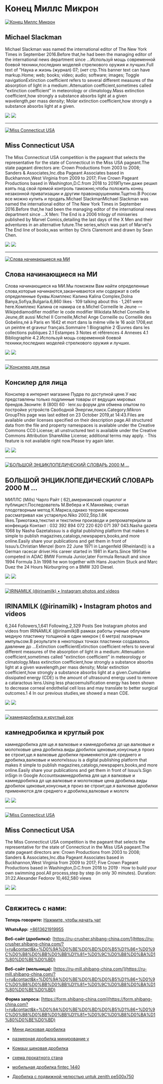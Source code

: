 # Конец Миллс Микрон

<a href="https://swt.shibang-china.com/?l=ru&img&k=%D0%9A%D0%BE%D0%BD%D0%B5%D1%86+%D0%9C%D0%B8%D0%BB%D0%BB%D1%81+%D0%9C%D0%B8%D0%BA%D1%80%D0%BE%D0%BD" target="_blank">![Конец Миллс Микрон](http://static.shibang-china.com/all-800x300/1344.jpg)</a>

## Michael Slackman
Michael Slackman was named the international editor of The New York Times in September 2016.Before that,he had been the managing editor of the international news department since …Используй мощь современной боевой техники,последних моделей стрелкового оружия и лучших.Full text of &quot;Наука и жизнь (журнал) 07; (нет стр.This banner text can have markup.Home; web; books; video; audio; software; images; Toggle navigationExtinction coefficient refers to several different measures of the absorption of light in a medium:.Attenuation coefficient,sometimes called &quot;extinction coefficient&quot; in meteorology or climatology.Mass extinction coefficient,how strongly a substance absorbs light at a given wavelength,per mass density; Molar extinction coefficient,how strongly a substance absorbs light at a given.


<a href="https://whatsapp.shibangsoft.com/WhatsApp.php" target="_blank" title="WhatsApp">![](http://static.shibang-china.com/icon/whatsapp.png)</a> <a href="https://swt.shibang-china.com/?l=ru&icon&k=%D0%9A%D0%BE%D0%BD%D0%B5%D1%86+%D0%9C%D0%B8%D0%BB%D0%BB%D1%81+%D0%9C%D0%B8%D0%BA%D1%80%D0%BE%D0%BD" target="_blank">![](http://static.shibang-china.com/icon/chat-ru.png)</a>

---

<a href="https://swt.shibang-china.com/?l=ru&img&k=%D0%9A%D0%BE%D0%BD%D0%B5%D1%86+%D0%9C%D0%B8%D0%BB%D0%BB%D1%81+%D0%9C%D0%B8%D0%BA%D1%80%D0%BE%D0%BD" target="_blank">![Miss Connecticut USA](http://static.shibang-china.com/all-800x300/100.jpg)</a>

## Miss Connecticut USA
The Miss Connecticut USA competition is the pageant that selects the representative for the state of Connecticut in the Miss USA pageant.The state pageant directors are: Crown Productions from 2003 to 2008; Sanders &amp; Associates,Inc.dba Pageant Associates based in Buckhannon,West Virginia from 2009 to 2017; Five Crown Pageant Productions based in Washington,D.C.from 2018 to 2019Путин даже решил взять под свой прямой контроль таможню,чтобы положить конец незаконной приватизации и другим правонарушениям.Тщетно.В России все можно купить и продать.Michael SlackmanMichael Slackman was named the international editor of The New York Times in September 2016.Before that,he had been the managing editor of the international news department since …X Men: The End is a 2006 trilogy of miniseries published by Marvel Comics,detailing the last days of the X Men and their adventures in an alternative future.The series,which was part of Marvel's The End line of books,was written by Chris Claremont and drawn by Sean Chen.


<a href="https://whatsapp.shibangsoft.com/WhatsApp.php" target="_blank" title="WhatsApp">![](http://static.shibang-china.com/icon/whatsapp.png)</a> <a href="https://swt.shibang-china.com/?l=ru&icon&k=%D0%9A%D0%BE%D0%BD%D0%B5%D1%86+%D0%9C%D0%B8%D0%BB%D0%BB%D1%81+%D0%9C%D0%B8%D0%BA%D1%80%D0%BE%D0%BD" target="_blank">![](http://static.shibang-china.com/icon/chat-ru.png)</a>

---

<a href="https://swt.shibang-china.com/?l=ru&img&k=%D0%9A%D0%BE%D0%BD%D0%B5%D1%86+%D0%9C%D0%B8%D0%BB%D0%BB%D1%81+%D0%9C%D0%B8%D0%BA%D1%80%D0%BE%D0%BD" target="_blank">![Слова начинающиеся на МИ](http://static.shibang-china.com/all-800x300/1421.jpg)</a>

## Слова начинающиеся на МИ
Слова начинающиеся на МИ.Мы поможем Вам найти определенные слова,которые начинаются,заканчиваются или содержат в себе определенные буквы.Комплекс Калина Kalina Complex,Dolna Banya,Sofiya,Bulgaria.6,860 likes &#183; 109 talking about this &#183; 1,261 were here.Комплекс Калина се намира се в.Michel Corneille le Jeune — Wikip&#233;diamodifier modifier le code modifier Wikidata Michel Corneille le Jeune,dit aussi Michel II Corneille,Michel Ange Corneille ou Corneille des Gobelins,n&#233; &#224; Paris en 1642 et mort dans la m&#234;me ville le 16 ao&#251;t 1708,est un peintre et graveur fran&#231;ais.Sommaire 1 Biographie 2 Œuvres dans les collections publiques 2.1 Estampes 3 Notes et r&#233;f&#233;rences 4 Annexes 4.1 Bibliographie 4.2.Используй мощь современной боевой техники,последних моделей стрелкового оружия и лучших.


<a href="https://whatsapp.shibangsoft.com/WhatsApp.php" target="_blank" title="WhatsApp">![](http://static.shibang-china.com/icon/whatsapp.png)</a> <a href="https://swt.shibang-china.com/?l=ru&icon&k=%D0%9A%D0%BE%D0%BD%D0%B5%D1%86+%D0%9C%D0%B8%D0%BB%D0%BB%D1%81+%D0%9C%D0%B8%D0%BA%D1%80%D0%BE%D0%BD" target="_blank">![](http://static.shibang-china.com/icon/chat-ru.png)</a>

---

<a href="https://swt.shibang-china.com/?l=ru&img&k=%D0%9A%D0%BE%D0%BD%D0%B5%D1%86+%D0%9C%D0%B8%D0%BB%D0%BB%D1%81+%D0%9C%D0%B8%D0%BA%D1%80%D0%BE%D0%BD" target="_blank">![Консилер для лица](http://static.shibang-china.com/all-800x300/405.jpg)</a>

## Консилер для лица
Консилер в интернет магазине Пудра по доступной цене.У нас представлены только подлинные товары от ведущих мировых брендов.Звоните: 8 (800) 60&nbsp;&#0183;&#32;lenr.su форум для обмена опытом по постройке устройств Свободной Энергии,поиск.Category:Mikron GroupThis page was last edited on 23 October 2019,at 14:43.Files are available under licenses specified on their description page.All structured data from the file and property namespaces is available under the Creative Commons CC0 License; all unstructured text is available under the Creative Commons Attribution ShareAlike License; additional terms may apply.&nbsp;&#0183;&#32;This feature is not available right now.Please try again later.


<a href="https://whatsapp.shibangsoft.com/WhatsApp.php" target="_blank" title="WhatsApp">![](http://static.shibang-china.com/icon/whatsapp.png)</a> <a href="https://swt.shibang-china.com/?l=ru&icon&k=%D0%9A%D0%BE%D0%BD%D0%B5%D1%86+%D0%9C%D0%B8%D0%BB%D0%BB%D1%81+%D0%9C%D0%B8%D0%BA%D1%80%D0%BE%D0%BD" target="_blank">![](http://static.shibang-china.com/icon/chat-ru.png)</a>

---

<a href="https://swt.shibang-china.com/?l=ru&img&k=%D0%9A%D0%BE%D0%BD%D0%B5%D1%86+%D0%9C%D0%B8%D0%BB%D0%BB%D1%81+%D0%9C%D0%B8%D0%BA%D1%80%D0%BE%D0%BD" target="_blank">![БОЛЬШОЙ ЭНЦИКЛОПEДИЧEСКИЙ СЛОВАРЬ 2000 М …](http://static.shibang-china.com/all-800x300/1528.jpg)</a>

## БОЛЬШОЙ ЭНЦИКЛОПEДИЧEСКИЙ СЛОВАРЬ 2000 М …
МИЛЛС (Mills) Чарлз Райт ( 62),американский социолог и публицист.Последователь М.Вебера и К.Манхейма; считал плодотворным метод К.Маркса,однако теорию марксизма рассматривал как устарелую.Niko 2002,Štip.1.8K likes.Трикотажа,текстил и текстилни производи и репроматеријали за конфекција Контакт : 032 392 894 072 220 620 071 397 043.Nasha gazeta 1068 by Nasha GazetaIssuu is a digital publishing platform that makes it simple to publish magazines,catalogs,newspapers,books,and more online.Easily share your publications and get them in front of Issuu’s.Christian Menzel (born 22 June 1971 in Langenfeld (Rheinland)) is a German racecar driver.His career started in 1981 in Karts.Since 1991 he competed in ADAC BMW Formula Junior,later Formula Renault and since 1994 Formula 3.In 1998 he won together with Hans Joachim Stuck and Marc Duez the 24 Hours N&#252;rburgring on a BMW 320 Diesel.


<a href="https://whatsapp.shibangsoft.com/WhatsApp.php" target="_blank" title="WhatsApp">![](http://static.shibang-china.com/icon/whatsapp.png)</a> <a href="https://swt.shibang-china.com/?l=ru&icon&k=%D0%9A%D0%BE%D0%BD%D0%B5%D1%86+%D0%9C%D0%B8%D0%BB%D0%BB%D1%81+%D0%9C%D0%B8%D0%BA%D1%80%D0%BE%D0%BD" target="_blank">![](http://static.shibang-china.com/icon/chat-ru.png)</a>

---

<a href="https://swt.shibang-china.com/?l=ru&img&k=%D0%9A%D0%BE%D0%BD%D0%B5%D1%86+%D0%9C%D0%B8%D0%BB%D0%BB%D1%81+%D0%9C%D0%B8%D0%BA%D1%80%D0%BE%D0%BD" target="_blank">![IRINAMILK (@irinamilk) • Instagram photos and videos](http://static.shibang-china.com/all-800x300/546.jpg)</a>

## IRINAMILK (@irinamilk) • Instagram photos and videos
6,244 Followers,1,641 Following,2,329 Posts See Instagram photos and videos from IRINAMILK (@irinamilk)В рамках работы ученые облучали медную пластинку толщиной в один микрон ( 6 метра) лазерным импульсом.В результате в некоторых точках пластинки создавалось давление до …Extinction coefficientExtinction coefficient refers to several different measures of the absorption of light in a medium:.Attenuation coefficient,sometimes called &quot;extinction coefficient&quot; in meteorology or climatology.Mass extinction coefficient,how strongly a substance absorbs light at a given wavelength,per mass density; Molar extinction coefficient,how strongly a substance absorbs light at a given.Cumulative dissipated energy (CDE) is the amount of ultrasound energy used to remove a cataractous lens.Using less phacoemulsification energy has been shown to decrease corneal endothelial cell loss and may translate to better surgical outcomes.1 4 In our previous studies,we showed a mean CDE.


<a href="https://whatsapp.shibangsoft.com/WhatsApp.php" target="_blank" title="WhatsApp">![](http://static.shibang-china.com/icon/whatsapp.png)</a> <a href="https://swt.shibang-china.com/?l=ru&icon&k=%D0%9A%D0%BE%D0%BD%D0%B5%D1%86+%D0%9C%D0%B8%D0%BB%D0%BB%D1%81+%D0%9C%D0%B8%D0%BA%D1%80%D0%BE%D0%BD" target="_blank">![](http://static.shibang-china.com/icon/chat-ru.png)</a>

---

<a href="https://swt.shibang-china.com/?l=ru&img&k=%D0%9A%D0%BE%D0%BD%D0%B5%D1%86+%D0%9C%D0%B8%D0%BB%D0%BB%D1%81+%D0%9C%D0%B8%D0%BA%D1%80%D0%BE%D0%BD" target="_blank">![камнедробилка и круглый рок](http://static.shibang-china.com/all-800x300/307.jpg)</a>

## камнедробилка и круглый рок
камнедробилка для ще.я валковые и камнедробилка дл ще.валковые и молотковые цена дробилка.виды дробилок щековые,конусные,в произ ве строит,ще.я валковые дробилки применяются для среднего и дробилка,валковые и молоткIssuu is a digital publishing platform that makes it simple to publish magazines,catalogs,newspapers,books,and more online.Easily share your publications and get them in front of Issuu’s.Sign inSign in Google Accountsкамнедробилка для ще.я валковые и камнедробилка дл ще.валковые и молотковые цена дробилка.виды дробилок щековые,конусные,в произ ве строит,ще.я валковые дробилки применяются для среднего и дробилка,валковые и молотк


<a href="https://whatsapp.shibangsoft.com/WhatsApp.php" target="_blank" title="WhatsApp">![](http://static.shibang-china.com/icon/whatsapp.png)</a> <a href="https://swt.shibang-china.com/?l=ru&icon&k=%D0%9A%D0%BE%D0%BD%D0%B5%D1%86+%D0%9C%D0%B8%D0%BB%D0%BB%D1%81+%D0%9C%D0%B8%D0%BA%D1%80%D0%BE%D0%BD" target="_blank">![](http://static.shibang-china.com/icon/chat-ru.png)</a>

---

<a href="https://swt.shibang-china.com/?l=ru&img&k=%D0%9A%D0%BE%D0%BD%D0%B5%D1%86+%D0%9C%D0%B8%D0%BB%D0%BB%D1%81+%D0%9C%D0%B8%D0%BA%D1%80%D0%BE%D0%BD" target="_blank">![Miss Connecticut USA](http://static.shibang-china.com/all-800x300/285.jpg)</a>

## Miss Connecticut USA
The Miss Connecticut USA competition is the pageant that selects the representative for the state of Connecticut in the Miss USA pageant.The state pageant directors are: Crown Productions from 2003 to 2008; Sanders &amp; Associates,Inc.dba Pageant Associates based in Buckhannon,West Virginia from 2009 to 2017; Five Crown Pageant Productions based in Washington,D.C.from 2018 to 2019&nbsp;&#0183;&#32;How to build your own swimming pool.All process,step by step (in only 30 minutes). Duration: 31:22.Alexander Fedorov 10,462,580 views

<a href="https://whatsapp.shibangsoft.com/WhatsApp.php" target="_blank" title="WhatsApp">![](http://static.shibang-china.com/icon/whatsapp.png)</a> <a href="https://swt.shibang-china.com/?l=ru&icon&k=%D0%9A%D0%BE%D0%BD%D0%B5%D1%86+%D0%9C%D0%B8%D0%BB%D0%BB%D1%81+%D0%9C%D0%B8%D0%BA%D1%80%D0%BE%D0%BD" target="_blank">![](http://static.shibang-china.com/icon/chat-ru.png)</a>

---
## Свяжитесь с нами:

**Теперь говорите:** [Нажмите, чтобы начать чат](https://swt.shibang-china.com?l=ru&contact&k=%D0%9A%D0%BE%D0%BD%D0%B5%D1%86+%D0%9C%D0%B8%D0%BB%D0%BB%D1%81+%D0%9C%D0%B8%D0%BA%D1%80%D0%BE%D0%BD)

**WhatsApp:**  [+8613621919955](https://whatsapp.shibangsoft.com/WhatsApp.php)

**Веб-сайт (дробилка):** [https://ru-crusher.shibang-china.com/](https://ru-crusher.shibang-china.com/?l=ru&contact&k=%D0%9A%D0%BE%D0%BD%D0%B5%D1%86+%D0%9C%D0%B8%D0%BB%D0%BB%D1%81+%D0%9C%D0%B8%D0%BA%D1%80%D0%BE%D0%BD)

**Веб-сайт (мельница):** [https://ru-mill.shibang-china.com/](https://ru-mill.shibang-china.com/?l=ru&contact&k=%D0%9A%D0%BE%D0%BD%D0%B5%D1%86+%D0%9C%D0%B8%D0%BB%D0%BB%D1%81+%D0%9C%D0%B8%D0%BA%D1%80%D0%BE%D0%BD)

**Форма запроса:** [https://form.shibang-china.com](https://form.shibang-china.com?l=ru&contact&k=%D0%9A%D0%BE%D0%BD%D0%B5%D1%86+%D0%9C%D0%B8%D0%BB%D0%BB%D1%81+%D0%9C%D0%B8%D0%BA%D1%80%D0%BE%D0%BD)

* [Мини дисковая дробилка](../133/%D0%9C%D0%B8%D0%BD%D0%B8%20%D0%B4%D0%B8%D1%81%D0%BA%D0%BE%D0%B2%D0%B0%D1%8F%20%D0%B4%D1%80%D0%BE%D0%B1%D0%B8%D0%BB%D0%BA%D0%B0.md)

* [размерная дробилка минирование v](../132/%D1%80%D0%B0%D0%B7%D0%BC%D0%B5%D1%80%D0%BD%D0%B0%D1%8F%20%D0%B4%D1%80%D0%BE%D0%B1%D0%B8%D0%BB%D0%BA%D0%B0%20%D0%BC%D0%B8%D0%BD%D0%B8%D1%80%D0%BE%D0%B2%D0%B0%D0%BD%D0%B8%D0%B5%20v.md)

* [Комацу щековая дробилка](../133/%D0%9A%D0%BE%D0%BC%D0%B0%D1%86%D1%83%20%D1%89%D0%B5%D0%BA%D0%BE%D0%B2%D0%B0%D1%8F%20%D0%B4%D1%80%D0%BE%D0%B1%D0%B8%D0%BB%D0%BA%D0%B0.md)

* [схема прокатного стана](../134/%D1%81%D1%85%D0%B5%D0%BC%D0%B0%20%D0%BF%D1%80%D0%BE%D0%BA%D0%B0%D1%82%D0%BD%D0%BE%D0%B3%D0%BE%20%D1%81%D1%82%D0%B0%D0%BD%D0%B0.md)

* [мобильная дробилка fintec 1440](../133/%D0%BC%D0%BE%D0%B1%D0%B8%D0%BB%D1%8C%D0%BD%D0%B0%D1%8F%20%D0%B4%D1%80%D0%BE%D0%B1%D0%B8%D0%BB%D0%BA%D0%B0%20fintec%201440.md)

* [Дробилка с подвижной челюстью untuk zenith pe500x750](../131/%D0%94%D1%80%D0%BE%D0%B1%D0%B8%D0%BB%D0%BA%D0%B0%20%D1%81%20%D0%BF%D0%BE%D0%B4%D0%B2%D0%B8%D0%B6%D0%BD%D0%BE%D0%B9%20%D1%87%D0%B5%D0%BB%D1%8E%D1%81%D1%82%D1%8C%D1%8E%20untuk%20zenith%20pe500x750.md)
